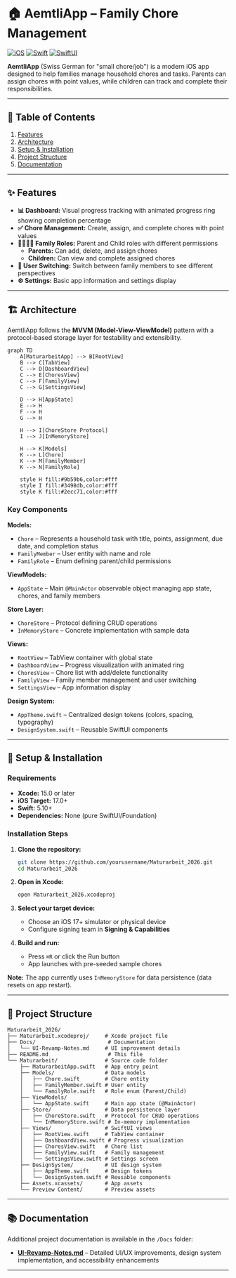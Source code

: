 # 🏠 AemtliApp – Family Chore Management

[![iOS](https://img.shields.io/badge/iOS-17.0%2B-blue.svg)](https://www.apple.com/ios/)
[![Swift](https://img.shields.io/badge/Swift-5.10%2B-orange.svg)](https://swift.org)
[![SwiftUI](https://img.shields.io/badge/SwiftUI-5-green.svg)](https://developer.apple.com/xcode/swiftui/)


**AemtliApp** (Swiss German for "small chore/job") is a modern iOS app designed to help families manage household chores and tasks. Parents can assign chores with point values, while children can track and complete their responsibilities.

---

## 📑 Table of Contents

1. [Features](#-features)
2. [Architecture](#-architecture)
3. [Setup & Installation](#-setup--installation)
4. [Project Structure](#-project-structure)
5. [Documentation](#-documentation)

---

## ✨ Features

- **📊 Dashboard:** Visual progress tracking with animated progress ring showing completion percentage
- **✅ Chore Management:** Create, assign, and complete chores with point values
- **👨‍👩‍👧‍👦 Family Roles:** Parent and Child roles with different permissions
  - **Parents:** Can add, delete, and assign chores
  - **Children:** Can view and complete assigned chores
- **🔄 User Switching:** Switch between family members to see different perspectives
- **⚙️ Settings:** Basic app information and settings display

---

## 🏗 Architecture

AemtliApp follows the **MVVM (Model-View-ViewModel)** pattern with a protocol-based storage layer for testability and extensibility.

```mermaid
graph TD
    A[MaturarbeitApp] --> B[RootView]
    B --> C[TabView]
    C --> D[DashboardView]
    C --> E[ChoresView]
    C --> F[FamilyView]
    C --> G[SettingsView]
    
    D --> H[AppState]
    E --> H
    F --> H
    G --> H
    
    H --> I[ChoreStore Protocol]
    I --> J[InMemoryStore]
    
    H --> K[Models]
    K --> L[Chore]
    K --> M[FamilyMember]
    K --> N[FamilyRole]
    
    style H fill:#9b59b6,color:#fff
    style I fill:#3498db,color:#fff
    style K fill:#2ecc71,color:#fff
```

### Key Components

**Models:**
- `Chore` – Represents a household task with title, points, assignment, due date, and completion status
- `FamilyMember` – User entity with name and role
- `FamilyRole` – Enum defining parent/child permissions

**ViewModels:**
- `AppState` – Main `@MainActor` observable object managing app state, chores, and family members

**Store Layer:**
- `ChoreStore` – Protocol defining CRUD operations
- `InMemoryStore` – Concrete implementation with sample data

**Views:**
- `RootView` – TabView container with global state
- `DashboardView` – Progress visualization with animated ring
- `ChoresView` – Chore list with add/delete functionality
- `FamilyView` – Family member management and user switching
- `SettingsView` – App information display

**Design System:**
- `AppTheme.swift` – Centralized design tokens (colors, spacing, typography)
- `DesignSystem.swift` – Reusable SwiftUI components

---

## 🚀 Setup & Installation

### Requirements

- **Xcode:** 15.0 or later
- **iOS Target:** 17.0+
- **Swift:** 5.10+
- **Dependencies:** None (pure SwiftUI/Foundation)

### Installation Steps

1. **Clone the repository:**
   ```bash
   git clone https://github.com/yourusername/Maturarbeit_2026.git
   cd Maturarbeit_2026
   ```

2. **Open in Xcode:**
   ```bash
   open Maturarbeit_2026.xcodeproj
   ```

3. **Select your target device:**
   - Choose an iOS 17+ simulator or physical device
   - Configure signing team in **Signing & Capabilities**

4. **Build and run:**
   - Press `⌘R` or click the Run button
   - App launches with pre-seeded sample chores

**Note:** The app currently uses `InMemoryStore` for data persistence (data resets on app restart).

---

## 📁 Project Structure

```
Maturarbeit_2026/
├── Maturarbeit.xcodeproj/     # Xcode project file
├── Docs/                       # Documentation
│   └── UI-Revamp-Notes.md     # UI improvement details
├── README.md                   # This file
└── Maturarbeit/               # Source code folder
    ├── MaturarbeitApp.swift   # App entry point
    ├── Models/                # Data models
    │   ├── Chore.swift        # Chore entity
    │   ├── FamilyMember.swift # User entity
    │   └── FamilyRole.swift   # Role enum (Parent/Child)
    ├── ViewModels/
    │   └── AppState.swift     # Main app state (@MainActor)
    ├── Store/                 # Data persistence layer
    │   ├── ChoreStore.swift   # Protocol for CRUD operations
    │   └── InMemoryStore.swift # In-memory implementation
    ├── Views/                 # SwiftUI views
    │   ├── RootView.swift     # TabView container
    │   ├── DashboardView.swift # Progress visualization
    │   ├── ChoresView.swift   # Chore list
    │   ├── FamilyView.swift   # Family management
    │   └── SettingsView.swift # Settings screen
    ├── DesignSystem/          # UI design system
    │   ├── AppTheme.swift     # Design tokens
    │   └── DesignSystem.swift # Reusable components
    ├── Assets.xcassets/       # App assets
    └── Preview Content/       # Preview assets
```

---

## 📚 Documentation

Additional project documentation is available in the `/Docs` folder:

- **[UI-Revamp-Notes.md](/Docs/UI-Revamp-Notes.md)** – Detailed UI/UX improvements, design system implementation, and accessibility enhancements

---
